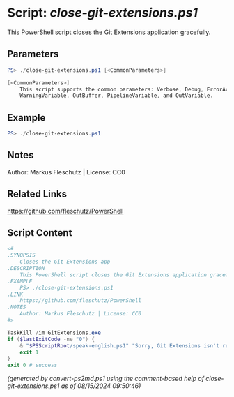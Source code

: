 Script: *close-git-extensions.ps1*
========================

This PowerShell script closes the Git Extensions application gracefully.

Parameters
----------
```powershell
PS> ./close-git-extensions.ps1 [<CommonParameters>]

[<CommonParameters>]
    This script supports the common parameters: Verbose, Debug, ErrorAction, ErrorVariable, WarningAction, 
    WarningVariable, OutBuffer, PipelineVariable, and OutVariable.
```

Example
-------
```powershell
PS> ./close-git-extensions.ps1

```

Notes
-----
Author: Markus Fleschutz | License: CC0

Related Links
-------------
https://github.com/fleschutz/PowerShell

Script Content
--------------
```powershell
<#
.SYNOPSIS
	Closes the Git Extensions app
.DESCRIPTION
	This PowerShell script closes the Git Extensions application gracefully.
.EXAMPLE
	PS> ./close-git-extensions.ps1
.LINK
	https://github.com/fleschutz/PowerShell
.NOTES
	Author: Markus Fleschutz | License: CC0
#>

TaskKill /im GitExtensions.exe
if ($lastExitCode -ne "0") {
	& "$PSScriptRoot/speak-english.ps1" "Sorry, Git Extensions isn't running."
	exit 1
}
exit 0 # success
```

*(generated by convert-ps2md.ps1 using the comment-based help of close-git-extensions.ps1 as of 08/15/2024 09:50:46)*
